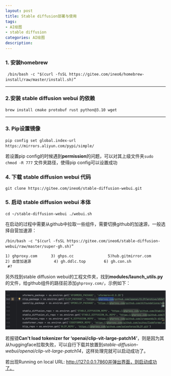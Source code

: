 ```yaml
---
layout: post
title: Stable diffusion部署与使用
tags:
- AI绘图
- stable diffusion
categories: AI绘图
description: 
---
```


### 1. 安装homebrew

` /bin/bash -c "$(curl -fsSL https://gitee.com/ineo6/homebrew-install/raw/master/install.sh)”`

---

### 2.安装 stable diffusion webui 的依赖

`brew install cmake protobuf rust python@3.10 wget`

---


### 3. Pip设置镜像

`pip config set global.index-url https://mirrors.aliyun.com/pypi/simple/`

若设置pip config的时候遇到**permission**的问题，可以对其上级文件夹`sudo chmod -R 777` 文件夹路径，使得pip config可以设置成功

### 4. 下载 stable diffusion webui 代码

```cd
git clone https://gitee.com/ineo6/stable-diffusion-webui.git
```

### 5. 启动 stable diffusion webui 本体

`cd ~/stable-diffusion-webui ./webui.sh`

在启动的过程中需要从github中拉取一些组件，需要切换github的加速源，一般选择自营加速源：

`/bin/bash -c "$(curl -fsSL https://gitee.com/ineo6/stable-diffusion-webui/raw/master/super-gh.sh)”`

```
1) ghproxy.com      3) ghps.cc               5)hub.gitmirror.com
2) 自营加速源          4) gh.ddlc.top        6) gh.con.sh
 #?
```

另外找到stable diffusion webui的工程文件夹，找到**modules/launch_utils.py**的文件，给github组件的路径前添加`ghproxy.com/`，示例如下：

![ghproxy.com](_data/post_img/2025-05-03-Stable_diffusion/ghproxy.jpeg "ghproxy.com/")

若报错**Can't load tokenizer for ‘openai/clip-vit-large-patch14’**，则是因为其从huggingface拉取失败，可以自行下载并放置到*stable-diffusion-webui/openai/clip-vit-large-patch14*，这样处理完就可以启动成功了。

若出现Running on local URL:  http://127.0.0.1:7860并弹出界面，则启动成功了。